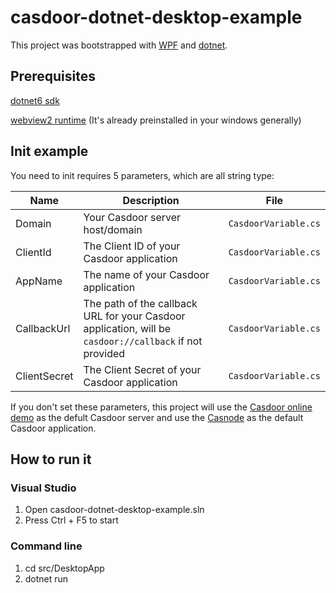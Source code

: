 # casdoor-dotnet-desktop-example

This project was bootstrapped with [WPF](https://github.com/dotnet/wpf) and [dotnet](https://www.dot.net/).

## Prerequisites

[dotnet6 sdk](https://dotnet.microsoft.com/en-us/download)

[webview2 runtime](https://developer.microsoft.com/zh-cn/microsoft-edge/webview2/#download-section) (It's already preinstalled in your windows generally)

## Init example

You need to init requires 5 parameters, which are all string type:

| Name         | Description                                                                                             | File                 |
| ------------ | ------------------------------------------------------------------------------------------------------- | -------------------- |
| Domain       | Your Casdoor server host/domain                                                                         | `CasdoorVariable.cs` |
| ClientId     | The Client ID of your Casdoor application                                                               | `CasdoorVariable.cs` |
| AppName      | The name of your Casdoor application                                                                    | `CasdoorVariable.cs` |
| CallbackUrl  | The path of the callback URL for your Casdoor application, will be `casdoor://callback` if not provided | `CasdoorVariable.cs` |
| ClientSecret | The Client Secret of your Casdoor application                                                           | `CasdoorVariable.cs` |

If you don't set these parameters, this project will use the [Casdoor online demo](https://door.casdoor.com) as the defult Casdoor server and use the [Casnode](https://door.casdoor.com/applications/app-casnode) as the default Casdoor application.

## How to run it

### Visual Studio

1. Open casdoor-dotnet-desktop-example.sln
2. Press Ctrl + F5 to start

### Command line

1. cd src/DesktopApp
2. dotnet run
